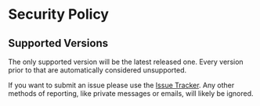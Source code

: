 # Security Policy

## Supported Versions

The only supported version will be the latest released one. Every version prior to that are automatically considered unsupported.

If you want to submit an issue please use the [Issue Tracker](https://github.com/JimiIT92/snow_on_stairs/issues).
Any other methods of reporting, like private messages or emails, will likely be ignored.
